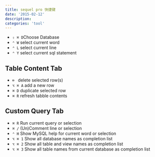 ```yaml
---
title: sequel pro 快捷键
date: '2015-02-12'
description:
categories: 'tool'
---
```


* `⇧ ⌘ D`Choose Database
* `⌃ W` select current word
* `⌃ L` select current line
* `⌃ Y` select current sql statement

## Table Content Tab

* `⌦ ` delete selected row(s)
* `⌥ ⌘ A` add a new row
* `⌘ D` duplicate selected row
* `⌘ R` refresh tabble contents

## Custom Query Tab

* `⌘ R` Run current query or selection
* `⌘ /` (Un)Comment line or selection
* `⌃ H` Show MySQL help for current word or selection
* `⌥ ⌘ 1` Show all database names as completion list
* `⌥ ⌘ 2` Show all table and view names as completion list
* `⌥ ⌘ 3` Show all table names from current database as completion list


